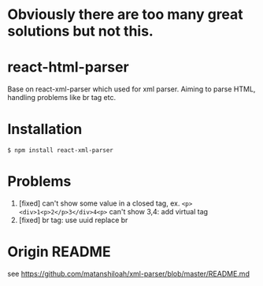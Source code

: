 # Obviously there are too many great solutions but not this.

# react-html-parser
Base on react-xml-parser which used for xml parser. Aiming to parse HTML, handling problems like br tag etc.

# Installation
```
$ npm install react-xml-parser
```

# Problems
1. [fixed] can't show some value in a closed tag, ex. `<p><div>1<p>2</p>3</div>4<p>` can't show 3,4: add virtual tag
2. [fixed] br tag: use uuid replace br


# Origin README
see https://github.com/matanshiloah/xml-parser/blob/master/README.md